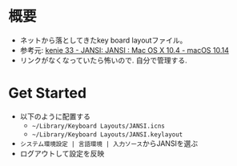 # 概要
- ネットから落としてきたkey board layoutファイル。
 - 参考元: [kenie 33 \- JANSI: JANSI : Mac OS X 10\.4 \- macOS 10\.14](http://kenie33-jansi.blogspot.com/p/mac-os-x-104-107-jisascii.html)
- リンクがなくなっていたら怖いので. 自分で管理する.
# Get Started
- 以下のように配置する
  - `~/Library/Keyboard Layouts/JANSI.icns`
  - `~/Library/Keyboard Layouts/JANSI.keylayout`
- `システム環境設定 | 言語環境 | 入力ソース`からJANSIを選ぶ
- ログアウトして設定を反映
